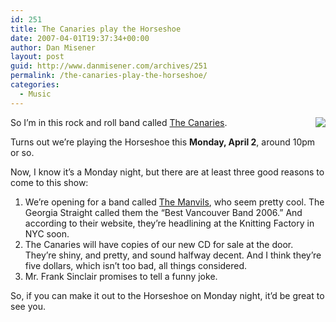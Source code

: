 ```yaml
---
id: 251
title: The Canaries play the Horseshoe
date: 2007-04-01T19:37:34+00:00
author: Dan Misener
layout: post
guid: http://www.danmisener.com/archives/251
permalink: /the-canaries-play-the-horseshoe/
categories:
  - Music
---
```

<img align="right" src="http://misener.org/wp-content/uploads/2006/07/CanariesBird-small.gif" />So I&#8217;m in this rock and roll band called [The Canaries](http://www.thencanaries.ca).

Turns out we&#8217;re playing the Horseshoe this **Monday, April 2**, around 10pm or so.

Now, I know it&#8217;s a Monday night, but there are at least three good reasons to come to this show:

  1. We&#8217;re opening for a band called [The Manvils](http://www.themanvils.com/), who seem pretty cool. The Georgia Straight called them the &#8220;Best Vancouver Band 2006.&#8221; And according to their website, they&#8217;re headlining at the Knitting Factory in NYC soon.
  2. The Canaries will have copies of our new CD for sale at the door. They&#8217;re shiny, and pretty, and sound halfway decent. And I think they&#8217;re five dollars, which isn&#8217;t too bad, all things considered.
  3. Mr. Frank Sinclair promises to tell a funny joke.

So, if you can make it out to the Horseshoe on Monday night, it&#8217;d be great to see you.